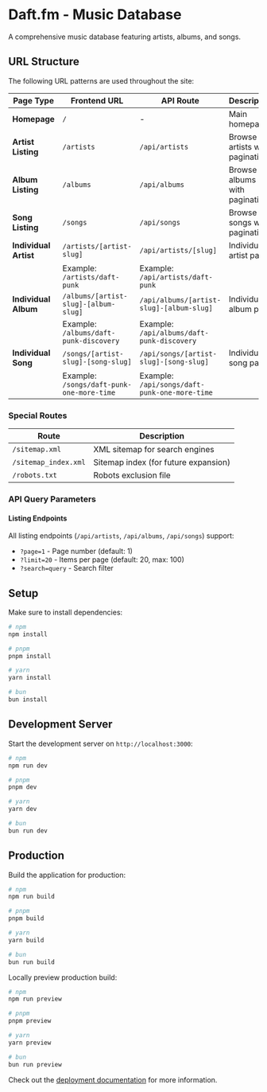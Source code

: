 # Daft.fm - Music Database

A comprehensive music database featuring artists, albums, and songs.

## URL Structure

The following URL patterns are used throughout the site:

| Page Type | Frontend URL | API Route | Description |
|-----------|--------------|-----------|-------------|
| **Homepage** | `/` | - | Main homepage |
| **Artist Listing** | `/artists` | `/api/artists` | Browse all artists with pagination |
| **Album Listing** | `/albums` | `/api/albums` | Browse all albums with pagination |
| **Song Listing** | `/songs` | `/api/songs` | Browse all songs with pagination |
| **Individual Artist** | `/artists/[artist-slug]` | `/api/artists/[slug]` | Individual artist page |
| | Example: `/artists/daft-punk` | Example: `/api/artists/daft-punk` | |
| **Individual Album** | `/albums/[artist-slug]-[album-slug]` | `/api/albums/[artist-slug]-[album-slug]` | Individual album page |
| | Example: `/albums/daft-punk-discovery` | Example: `/api/albums/daft-punk-discovery` | |
| **Individual Song** | `/songs/[artist-slug]-[song-slug]` | `/api/songs/[artist-slug]-[song-slug]` | Individual song page |
| | Example: `/songs/daft-punk-one-more-time` | Example: `/api/songs/daft-punk-one-more-time` | |

### Special Routes

| Route | Description |
|-------|-------------|
| `/sitemap.xml` | XML sitemap for search engines |
| `/sitemap_index.xml` | Sitemap index (for future expansion) |
| `/robots.txt` | Robots exclusion file |

### API Query Parameters

#### Listing Endpoints
All listing endpoints (`/api/artists`, `/api/albums`, `/api/songs`) support:
- `?page=1` - Page number (default: 1)
- `?limit=20` - Items per page (default: 20, max: 100)
- `?search=query` - Search filter

## Setup

Make sure to install dependencies:

```bash
# npm
npm install

# pnpm
pnpm install

# yarn
yarn install

# bun
bun install
```

## Development Server

Start the development server on `http://localhost:3000`:

```bash
# npm
npm run dev

# pnpm
pnpm dev

# yarn
yarn dev

# bun
bun run dev
```

## Production

Build the application for production:

```bash
# npm
npm run build

# pnpm
pnpm build

# yarn
yarn build

# bun
bun run build
```

Locally preview production build:

```bash
# npm
npm run preview

# pnpm
pnpm preview

# yarn
yarn preview

# bun
bun run preview
```

Check out the [deployment documentation](https://nuxt.com/docs/getting-started/deployment) for more information.